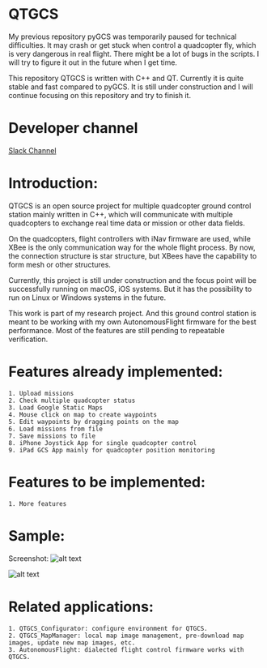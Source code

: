 # QTGCS

My previous repository pyGCS was temporarily paused for technical difficulties. It may crash or get stuck when control a quadcopter fly, which is very dangerous in real flight. There might be a lot of bugs in the scripts. I will try to figure it out in the future when I get time.

This repository QTGCS is written with C++ and QT. Currently it is quite stable and fast compared to pyGCS. It is still under construction and I will continue focusing on this repository and try to finish it.

# Developer channel
[Slack Channel](qtgcs.slack.com)

# Introduction:

QTGCS is an open source project for multiple quadcopter ground control station mainly written in C++, which will communicate with multiple quadcopters to exchange real time data or mission or other data fields.

On the quadcopters, flight controllers with iNav firmware are used, while XBee is the only communication way for the whole flight process. By now, the connection structure is star structure, but XBees have the capability to form mesh or other structures.

Currently, this project is still under construction and the focus point will be successfully running on macOS, iOS systems. But it has the possibility to run on Linux or Windows systems in the future. 

This work is part of my research project. And this ground control station is meant to be working with my own AutonomousFlight firmware for the best performance. Most of the features are still pending to repeatable verification.

# Features already implemented:
    1. Upload missions
    2. Check multiple quadcopter status
    3. Load Google Static Maps
    4. Mouse click on map to create waypoints
    5. Edit waypoints by dragging points on the map
    6. Load missions from file
    7. Save missions to file
    8. iPhone Joystick App for single quadcopter control
    9. iPad GCS App mainly for quadcopter position monitoring

# Features to be implemented:
    1. More features

# Sample:
Screenshot: 
![alt text](https://github.com/liutairan/QTGCS/blob/dev/Pics/Snip20171011_13.png "Sample image")

![alt text](https://github.com/liutairan/QTGCS/blob/dev/Pics/Snip20170426_3.png "Sample image")

# Related applications:
    1. QTGCS_Configurator: configure environment for QTGCS.
    2. QTGCS_MapManager: local map image management, pre-download map images, update new map images, etc.
    3. AutonomousFlight: dialected flight control firmware works with QTGCS.
